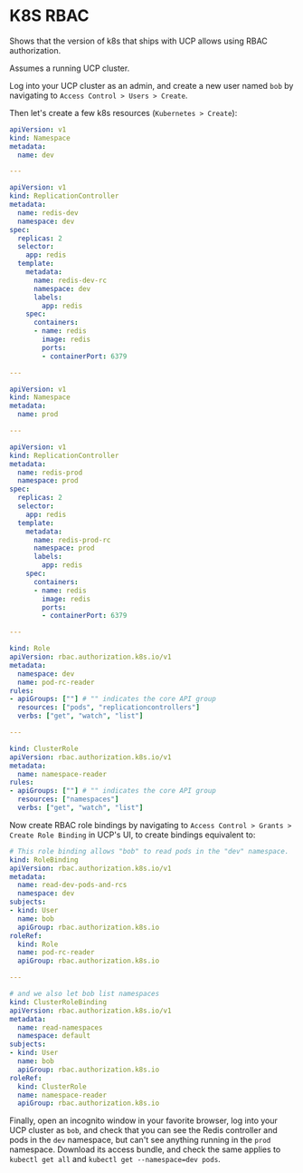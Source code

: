 # K8S RBAC

Shows that the version of k8s that ships with UCP allows using RBAC authorization.

Assumes a running UCP cluster.

Log into your UCP cluster as an admin, and create a new user named `bob` by navigating to `Access Control > Users > Create`.

Then let's create a few k8s resources (`Kubernetes > Create`):
```yaml
apiVersion: v1
kind: Namespace
metadata:
  name: dev

---

apiVersion: v1
kind: ReplicationController
metadata:
  name: redis-dev
  namespace: dev
spec:
  replicas: 2
  selector:
    app: redis
  template:
    metadata:
      name: redis-dev-rc
      namespace: dev
      labels:
        app: redis
    spec:
      containers:
      - name: redis
        image: redis
        ports:
        - containerPort: 6379

---

apiVersion: v1
kind: Namespace
metadata:
  name: prod

---

apiVersion: v1
kind: ReplicationController
metadata:
  name: redis-prod
  namespace: prod
spec:
  replicas: 2
  selector:
    app: redis
  template:
    metadata:
      name: redis-prod-rc
      namespace: prod
      labels:
        app: redis
    spec:
      containers:
      - name: redis
        image: redis
        ports:
        - containerPort: 6379

---

kind: Role
apiVersion: rbac.authorization.k8s.io/v1
metadata:
  namespace: dev
  name: pod-rc-reader
rules:
- apiGroups: [""] # "" indicates the core API group
  resources: ["pods", "replicationcontrollers"]
  verbs: ["get", "watch", "list"]

---

kind: ClusterRole
apiVersion: rbac.authorization.k8s.io/v1
metadata:
  name: namespace-reader
rules:
- apiGroups: [""] # "" indicates the core API group
  resources: ["namespaces"]
  verbs: ["get", "watch", "list"]
```

Now create RBAC role bindings by navigating to `Access Control > Grants > Create Role Binding` in UCP's UI, to create bindings equivalent to:
```yaml
# This role binding allows "bob" to read pods in the "dev" namespace.
kind: RoleBinding
apiVersion: rbac.authorization.k8s.io/v1
metadata:
  name: read-dev-pods-and-rcs
  namespace: dev
subjects:
- kind: User
  name: bob
  apiGroup: rbac.authorization.k8s.io
roleRef:
  kind: Role
  name: pod-rc-reader
  apiGroup: rbac.authorization.k8s.io

---

# and we also let bob list namespaces
kind: ClusterRoleBinding
apiVersion: rbac.authorization.k8s.io/v1
metadata:
  name: read-namespaces
  namespace: default
subjects:
- kind: User
  name: bob
  apiGroup: rbac.authorization.k8s.io
roleRef:
  kind: ClusterRole
  name: namespace-reader
  apiGroup: rbac.authorization.k8s.io
```

Finally, open an incognito window in your favorite browser, log into your UCP cluster as `bob`, and check that you can see the Redis controller and pods in the `dev` namespace, but can't see anything running in the `prod` namespace. Download its access bundle, and check the same applies to `kubectl get all` and `kubectl get --namespace=dev pods`.
